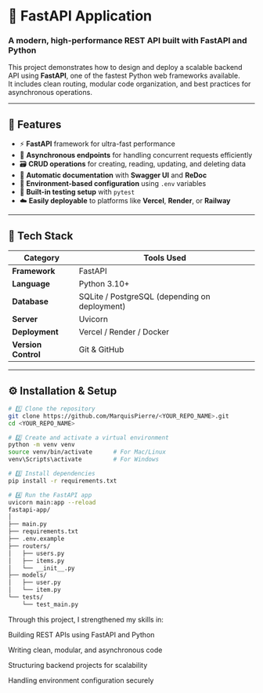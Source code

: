 # 🚀 FastAPI Application

### A modern, high-performance REST API built with **FastAPI** and **Python**

This project demonstrates how to design and deploy a scalable backend API using **FastAPI**, one of the fastest Python web frameworks available.  
It includes clean routing, modular code organization, and best practices for asynchronous operations.

---

## 🧩 Features
- ⚡ **FastAPI** framework for ultra-fast performance  
- 🧠 **Asynchronous endpoints** for handling concurrent requests efficiently  
- 🗃️ **CRUD operations** for creating, reading, updating, and deleting data  
- 🧾 **Automatic documentation** with **Swagger UI** and **ReDoc**  
- 🔐 **Environment-based configuration** using `.env` variables  
- 🧪 **Built-in testing setup** with `pytest`  
- ☁️ **Easily deployable** to platforms like **Vercel**, **Render**, or **Railway**

---

## 🧰 Tech Stack

| Category | Tools Used |
|-----------|------------|
| **Framework** | FastAPI |
| **Language** | Python 3.10+ |
| **Database** | SQLite / PostgreSQL (depending on deployment) |
| **Server** | Uvicorn |
| **Deployment** | Vercel / Render / Docker |
| **Version Control** | Git & GitHub |

---

## ⚙️ Installation & Setup

```bash
# 1️⃣ Clone the repository
git clone https://github.com/MarquisPierre/<YOUR_REPO_NAME>.git
cd <YOUR_REPO_NAME>

# 2️⃣ Create and activate a virtual environment
python -m venv venv
source venv/bin/activate      # For Mac/Linux
venv\Scripts\activate         # For Windows

# 3️⃣ Install dependencies
pip install -r requirements.txt

# 4️⃣ Run the FastAPI app
uvicorn main:app --reload
fastapi-app/
│
├── main.py
├── requirements.txt
├── .env.example
├── routers/
│   ├── users.py
│   ├── items.py
│   └── __init__.py
├── models/
│   ├── user.py
│   └── item.py
└── tests/
    └── test_main.py
```
Through this project, I strengthened my skills in:

Building REST APIs using FastAPI and Python

Writing clean, modular, and asynchronous code

Structuring backend projects for scalability

Handling environment configuration securely
